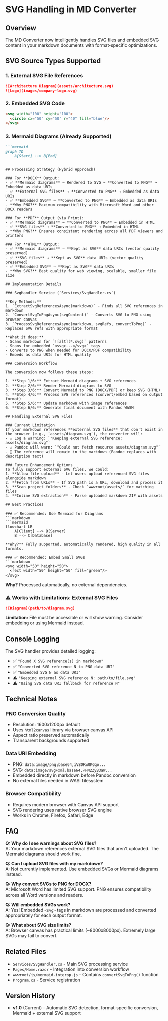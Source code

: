 # SVG Handling in MD Converter

## Overview

The MD Converter now intelligently handles SVG files and embedded SVG content in your markdown documents with format-specific optimizations.

## SVG Source Types Supported

### 1. **External SVG File References**
```markdown
![Architecture Diagram](assets/architecture.svg)
![Logo](images/company-logo.svg)
```

### 2. **Embedded SVG Code**
```markdown
<svg width="100" height="100">
  <circle cx="50" cy="50" r="40" fill="blue"/>
</svg>
```

### 3. **Mermaid Diagrams** (Already Supported)
```markdown
```mermaid
graph TD
    A[Start] --> B[End]
```
```

## Processing Strategy (Hybrid Approach)

### For **DOCX** Output:
- ✅ **Mermaid diagrams** → Rendered to SVG → **Converted to PNG** → Embedded as data URIs
- ✅ **External SVG files** → **Converted to PNG** → Embedded as data URIs
- ✅ **Embedded SVG** → **Converted to PNG** → Embedded as data URIs
- **Why PNG?** Maximum compatibility with Microsoft Word and other DOCX readers

### For **PDF** Output (via Print):
- ✅ **Mermaid diagrams** → **Converted to PNG** → Embedded in HTML
- ✅ **SVG files** → **Converted to PNG** → Embedded in HTML
- **Why PNG?** Ensures consistent rendering across all PDF viewers and printers

### For **HTML** Output:
- ✅ **Mermaid diagrams** → **Kept as SVG** data URIs (vector quality preserved)
- ✅ **SVG files** → **Kept as SVG** data URIs (vector quality preserved)
- ✅ **Embedded SVG** → **Kept as SVG** data URIs
- **Why SVG?** Best quality for web viewing, scalable, smaller file size

## Implementation Details

### SvgHandler Service (`Services/SvgHandler.cs`)

**Key Methods:**
1. `ExtractSvgReferencesAsync(markdown)` - Finds all SVG references in markdown
2. `ConvertSvgToPngAsync(svgContent)` - Converts SVG to PNG using browser canvas
3. `ProcessSvgReferencesAsync(markdown, svgRefs, convertToPng)` - Replaces SVG refs with appropriate format

**What it does:**
- Scans markdown for `![alt](*.svg)` patterns
- Scans for embedded `<svg>...</svg>` tags
- Converts to PNG when needed for DOCX/PDF compatibility
- Embeds as data URIs for HTML quality

### Conversion Workflow

The conversion now follows these steps:

1. **Step 1/6:** Extract Mermaid diagrams + SVG references
2. **Step 2/6:** Render Mermaid diagrams to SVG
3. **Step 3/6:** Convert Mermaid to PNG (DOCX/PDF) or keep SVG (HTML)
4. **Step 4/6:** Process SVG references (convert/embed based on output format)
5. **Step 5/6:** Update markdown with image references
6. **Step 6/6:** Generate final document with Pandoc WASM

## Handling External SVG Files

### Current Limitation
If your markdown references **external SVG files** that don't exist in the browser (e.g., `assets/diagram.svg`), the converter will:
- ⚠️ Log a warning: `"Keeping external SVG reference: assets/diagram.svg"`
- ⚠️ Pandoc will warn: `"Could not fetch resource assets/diagram.svg"`
- 📝 The reference will remain in the markdown (Pandoc replaces with description text)

### Future Enhancement Options
To fully support external SVG files, we could:
1. **Allow file upload** - Let users upload referenced SVG files alongside markdown
2. **Fetch from URLs** - If SVG path is a URL, download and process it
3. **Scan project folders** - Check `wwwroot/assets/` for matching files
4. **Inline SVG extraction** - Parse uploaded markdown ZIP with assets

## Best Practices

### ✅ Recommended: Use Mermaid for Diagrams
```markdown
```mermaid
flowchart LR
    A[Client] --> B[Server]
    B --> C[Database]
```
```
**Why?** Fully supported, automatically rendered, high quality in all formats.

### ✅ Recommended: Embed Small SVGs
```markdown
<svg width="50" height="50">
  <rect width="50" height="50" fill="green"/>
</svg>
```
**Why?** Processed automatically, no external dependencies.

### ⚠️ Works with Limitations: External SVG Files
```markdown
![Diagram](path/to/diagram.svg)
```
**Limitation:** File must be accessible or will show warning. Consider embedding or using Mermaid instead.

## Console Logging

The SVG handler provides detailed logging:
- ✅ `"Found X SVG reference(s) in markdown"`
- ✅ `"Converted SVG reference N to PNG data URI"`
- ✅ `"Embedded SVG N as data URI"`
- ⚠️ `"Keeping external SVG reference N: path/to/file.svg"`
- ⚠️ `"Using SVG data URI fallback for reference N"`

## Technical Notes

### PNG Conversion Quality
- Resolution: 1600x1200px default
- Uses `html2canvas` library via browser canvas API
- Aspect ratio preserved automatically
- Transparent backgrounds supported

### Data URI Embedding
- PNG: `data:image/png;base64,iVBORw0KGgo...`
- SVG: `data:image/svg+xml;base64,PHN2ZyB3aW...`
- Embedded directly in markdown before Pandoc conversion
- No external files needed in WASI filesystem

### Browser Compatibility
- Requires modern browser with Canvas API support
- SVG rendering uses native browser SVG engine
- Works in Chrome, Firefox, Safari, Edge

## FAQ

**Q: Why do I see warnings about SVG files?**  
A: Your markdown references external SVG files that aren't uploaded. The Mermaid diagrams should work fine.

**Q: Can I upload SVG files with my markdown?**  
A: Not currently implemented. Use embedded SVGs or Mermaid diagrams instead.

**Q: Why convert SVGs to PNG for DOCX?**  
A: Microsoft Word has limited SVG support. PNG ensures compatibility across all Word versions and readers.

**Q: Will embedded SVGs work?**  
A: Yes! Embedded `<svg>` tags in markdown are processed and converted appropriately for each output format.

**Q: What about SVG size limits?**  
A: Browser canvas has practical limits (~8000x8000px). Extremely large SVGs may fail to convert.

## Related Files

- `Services/SvgHandler.cs` - Main SVG processing service
- `Pages/Home.razor` - Integration into conversion workflow
- `wwwroot/js/mermaid-interop.js` - Contains `convertSvgToPng()` function
- `Program.cs` - Service registration

## Version History

- **v1.0** (Current) - Automatic SVG detection, format-specific conversion, Mermaid + external SVG support
